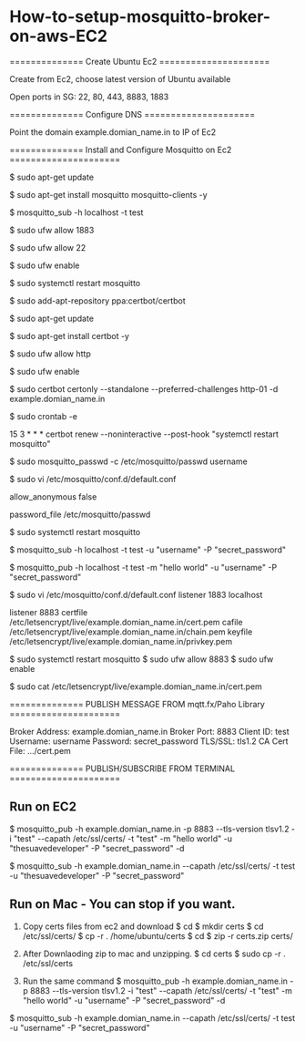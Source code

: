 # How-to-setup-mosquitto-broker-on-aws-EC2

============== Create Ubuntu Ec2 =====================

Create from Ec2, choose latest version of Ubuntu available

Open ports in SG: 22, 80, 443, 8883, 1883

============== Configure DNS =====================

Point the domain example.domian_name.in to IP of Ec2

============== Install and Configure Mosquitto on Ec2 =====================

$ sudo apt-get update

$ sudo apt-get install mosquitto mosquitto-clients -y

$ mosquitto_sub -h localhost -t test

$ sudo ufw allow 1883 

$ sudo ufw allow 22

$ sudo ufw enable

$ sudo systemctl restart mosquitto

$ sudo add-apt-repository ppa:certbot/certbot

$ sudo apt-get update

$ sudo apt-get install certbot -y

$ sudo ufw allow http

$ sudo ufw enable


$ sudo certbot certonly --standalone --preferred-challenges http-01 -d example.domian_name.in


$ sudo crontab -e

15 3 * * * certbot renew --noninteractive --post-hook "systemctl restart mosquitto"

$ sudo mosquitto_passwd -c /etc/mosquitto/passwd username

$ sudo vi /etc/mosquitto/conf.d/default.conf

allow_anonymous false

password_file /etc/mosquitto/passwd

$ sudo systemctl restart mosquitto

$ mosquitto_sub -h localhost -t test -u "username" -P "secret_password"

$ mosquitto_pub -h localhost -t test -m "hello world" -u "username" -P "secret_password"


$ sudo vi /etc/mosquitto/conf.d/default.conf
listener 1883 localhost

listener 8883
certfile /etc/letsencrypt/live/example.domian_name.in/cert.pem
cafile /etc/letsencrypt/live/example.domian_name.in/chain.pem
keyfile /etc/letsencrypt/live/example.domian_name.in/privkey.pem

$ sudo systemctl restart mosquitto
$ sudo ufw allow 8883
$ sudo ufw enable

$ sudo cat /etc/letsencrypt/live/example.domian_name.in/cert.pem

============== PUBLISH MESSAGE FROM mqtt.fx/Paho Library =====================

Broker Address: example.domian_name.in
Broker Port: 8883
Client ID: test
Username: username
Password: secret_password
TLS/SSL: tls1.2
CA Cert File: .../cert.pem

============== PUBLISH/SUBSCRIBE FROM TERMINAL =====================

Run on EC2
----------
$ mosquitto_pub -h example.domian_name.in -p 8883 --tls-version tlsv1.2 -i "test" --capath /etc/ssl/certs/ -t "test" -m "hello world" -u "thesuavedeveloper" -P "secret_password" -d

$ mosquitto_sub -h example.domian_name.in --capath /etc/ssl/certs/ -t test -u "thesuavedeveloper" -P "secret_password"

Run on Mac - You can stop if you want. 
----------

1. Copy certs files from ec2 and download
$ cd 
$ mkdir certs 
$ cd /etc/ssl/certs/ 
$ cp -r . /home/ubuntu/certs
$ cd 
$ zip -r certs.zip certs/

2. After Downlaoding zip to mac and unzipping.
$ cd certs
$ sudo cp -r . /etc/ssl/certs

3. Run the same command
$ mosquitto_pub -h example.domian_name.in -p 8883 --tls-version tlsv1.2 -i "test" --capath /etc/ssl/certs/ -t "test" -m "hello world" -u "username" -P "secret_password" -d

$ mosquitto_sub -h example.domian_name.in --capath /etc/ssl/certs/ -t test -u "username" -P "secret_password"
